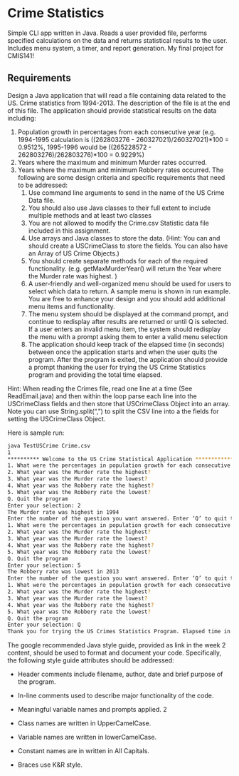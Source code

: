 # Crime Statistics

Simple CLI app written in Java. Reads a user provided file, performs specified calculations on the data and returns statistical results to the user. Includes menu system, a timer, and report generation. My final project for CMIS141!

## Requirements

Design a Java application that will read a file containing data related to the US. Crime statistics from 1994-2013. The description of the file is at the end of this file. The application should provide statistical results on the data including:
1. Population growth in percentages from each consecutive year (e.g. 1994-1995 calculation is ((262803276 - 260327021)/260327021)*100 = 0.9512%, 1995-1996 would be ((265228572 - 262803276)/262803276)*100 = 0.9229%)
2. Years where the maximum and minimum Murder rates occurred.
3. Years where the maximum and minimum Robbery rates occurred.
The following are some design criteria and specific requirements that need to be addressed:
    1.  Use command line arguments to send in the name of the US Crime Data file.
    2. You should also use Java classes to their full extent to include multiple methods and at
least two classes
    3. You are not allowed to modify the Crime.csv Statistic data file included in this
assignment.
    4. Use arrays and Java classes to store the data. (Hint: You can and should create a
USCrimeClass to store the fields. You can also have an Array of US Crime Objects.)
    5. You should create separate methods for each of the required functionality. (e.g.
getMaxMurderYear() will return the Year where the Murder rate was highest. )
    6. A user-friendly and well-organized menu should be used for users to select which data
to return. A sample menu is shown in run example. You are free to enhance your design
and you should add additional menu items and functionality.
    7. The menu system should be displayed at the command prompt, and continue to
redisplay after results are returned or until Q is selected. If a user enters an invalid menu item, the system should redisplay the menu with a prompt asking them to enter a valid menu selection
    8. The application should keep track of the elapsed time (in seconds) between once the application starts and when the user quits the program. After the program is exited, the application should provide a prompt thanking the user for trying the US Crime Statistics program and providing the total time elapsed.

Hint: When reading the Crimes file, read one line at a time (See ReadEmail.java) and then within the loop parse each line into the USCrimeClass fields and then store that USCrimeClass Object into an array. Note you can use String.split(“,”) to split the CSV line into a the fields for setting the USCrimeClass Object.

Here is sample run:
```bash
java TestUSCrime Crime.csv
1
********** Welcome to the US Crime Statistical Application ************************** Enter the number of the question you want answered. Enter ‘Q’ to quit the program :
1. What were the percentages in population growth for each consecutive year from 1994 – 2013?
2. What year was the Murder rate the highest?
3. What year was the Murder rate the lowest?
4. What year was the Robbery rate the highest?
5. What year was the Robbery rate the lowest?
Q. Quit the program
Enter your selection: 2
The Murder rate was highest in 1994
Enter the number of the question you want answered. Enter ‘Q’ to quit the program :
1. What were the percentages in population growth for each consecutive year from 1994 – 2013?
2. What year was the Murder rate the highest?
3. What year was the Murder rate the lowest?
4. What year was the Robbery rate the highest?
5. What year was the Robbery rate the lowest?
Q. Quit the program
Enter your selection: 5
The Robbery rate was lowest in 2013
Enter the number of the question you want answered. Enter ‘Q’ to quit the program :
1. What were the percentages in population growth for each consecutive year from 1994 – 2013?
2. What year was the Murder rate the highest?
3. What year was the Murder rate the lowest?
4. What year was the Robbery rate the highest?
5. What year was the Robbery rate the lowest?
Q. Quit the program
Enter your selection: Q
Thank you for trying the US Crimes Statistics Program. Elapsed time in seconds was: 32
```

The google recommended Java style guide, provided as link in the week 2 content, should be used to format and document your code. Specifically, the following style guide attributes should be addressed:
- Header comments include filename, author, date and brief purpose of the program.
- In-line comments used to describe major functionality of the code.
- Meaningful variable names and prompts applied.
2

- Class names are written in UpperCamelCase.
- Variable names are written in lowerCamelCase.
- Constant names are in written in All Capitals.
- Braces use K&R style.
